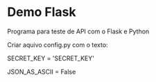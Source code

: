 # Demo Flask

Programa para teste de API com o Flask e Python


Criar aquivo config.py com o texto:

SECRET_KEY = 'SECRET_KEY'

JSON_AS_ASCII = False